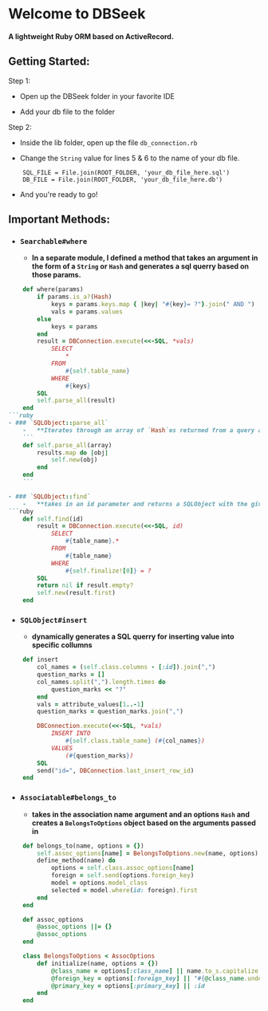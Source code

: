 # Welcome to DBSeek

#### A lightweight Ruby ORM based on ActiveRecord.

## Getting Started: 

Step 1:

- Open up the DBSeek folder in your favorite IDE
    
- Add your db file to the folder

Step 2:

- Inside the lib folder, open up the file `db_connection.rb`

- Change the `String` value for lines 5 & 6 to the name of your db file.
```
    SQL_FILE = File.join(ROOT_FOLDER, 'your_db_file_here.sql')
    DB_FILE = File.join(ROOT_FOLDER, 'your_db_file_here.db') 
```
- And you're ready to go!

## Important Methods:

- ### `Searchable#where`
    -   **In a separate module, I defined a method that takes an argument in the form of a `String` or `Hash` and generates a sql querry based on those params.**
```ruby
    def where(params)
        if params.is_a?(Hash)
            keys = params.keys.map { |key| "#{key}= ?"}.join(" AND ")
            vals = params.values
        else
            keys = params
        end
        result = DBConnection.execute(<<-SQL, *vals)
            SELECT
                *
            FROM
                #{self.table_name}
            WHERE
                #{keys}
        SQL
        self.parse_all(result)
    end
```ruby
- ### `SQLObject::parse_all`
    -   **Iterates through an array of `Hash`es returned from a query and creates new instances of SQLObject out of them**
    ```
    def self.parse_all(array)
        results.map do |obj|
            self.new(obj)
        end
    end
    ```

- ### `SQLObject::find`
    -   **takes in an id parameter and returns a SQLObject with the given id**
```ruby
    def self.find(id)
        result = DBConnection.execute(<<-SQL, id)
            SELECT
                #{table_name}.*
            FROM
                #{table_name}
            WHERE
                #{self.finalize![0]} = ?
        SQL
        return nil if result.empty?
        self.new(result.first)
    end
```
- ### `SQLObject#insert`
    - **dynamically generates a SQL querry for inserting value into specific collumns**
```ruby
    def insert
        col_names = (self.class.columns - [:id]).join(",")
        question_marks = []
        col_names.split(",").length.times do
            question_marks << "?"
        end
        vals = attribute_values[1..-1]
        question_marks = question_marks.join(",")

        DBConnection.execute(<<-SQL, *vals)
            INSERT INTO
                #{self.class.table_name} (#{col_names})
            VALUES
                (#{question_marks})
        SQL
        send("id=", DBConnection.last_insert_row_id)
    end
```
- ### `Associatable#belongs_to`
    -   **takes in the association name argument and an options `Hash` and creates a `BelongsToOptions` object based on the arguments passed in**
```ruby
    def belongs_to(name, options = {})
        self.assoc_options[name] = BelongsToOptions.new(name, options)
        define_method(name) do
            options = self.class.assoc_options[name]
            foreign = self.send(options.foreign_key)
            model = options.model_class
            selected = model.where(id: foreign).first
        end
    end

    def assoc_options
        @assoc_options ||= {}
        @assoc_options
    end

    class BelongsToOptions < AssocOptions
        def initialize(name, options = {})
            @class_name = options[:class_name] || name.to_s.capitalize
            @foreign_key = options[:foreign_key] || "#{@class_name.underscore}_id".to_sym
            @primary_key = options[:primary_key] || :id
        end
    end
```